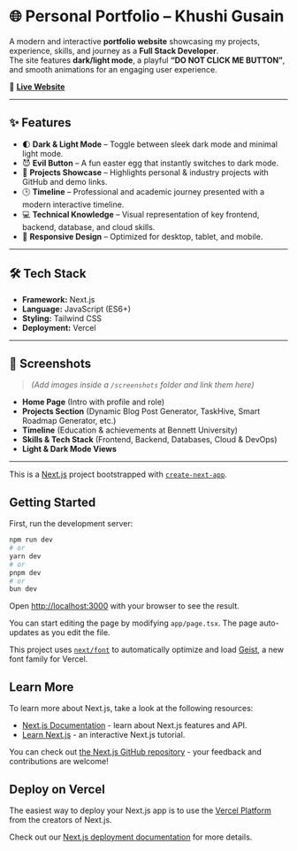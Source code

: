 # 🌐 Personal Portfolio – Khushi Gusain  

A modern and interactive **portfolio website** showcasing my projects, experience, skills, and journey as a **Full Stack Developer**.  
The site features **dark/light mode**, a playful **“DO NOT CLICK ME BUTTON”**, and smooth animations for an engaging user experience.  

🔗 **[Live Website](https://khushigusain.dev/)**  

---

## ✨ Features  

- 🌓 **Dark & Light Mode** – Toggle between sleek dark mode and minimal light mode.  
- 😈 **Evil Button** – A fun easter egg that instantly switches to dark mode.  
- 📂 **Projects Showcase** – Highlights personal & industry projects with GitHub and demo links.  
- 🕒 **Timeline** – Professional and academic journey presented with a modern interactive timeline.  
- 💻 **Technical Knowledge** – Visual representation of key frontend, backend, database, and cloud skills.  
- 📱 **Responsive Design** – Optimized for desktop, tablet, and mobile.  

---

## 🛠 Tech Stack  

- **Framework:** Next.js  
- **Language:** JavaScript (ES6+)  
- **Styling:** Tailwind CSS  
- **Deployment:** Vercel  

---

## 📸 Screenshots  

> _(Add images inside a `/screenshots` folder and link them here)_  

- **Home Page** (Intro with profile and role)  
- **Projects Section** (Dynamic Blog Post Generator, TaskHive, Smart Roadmap Generator, etc.)  
- **Timeline** (Education & achievements at Bennett University)  
- **Skills & Tech Stack** (Frontend, Backend, Databases, Cloud & DevOps)  
- **Light & Dark Mode Views**  

---


This is a [Next.js](https://nextjs.org) project bootstrapped with [`create-next-app`](https://nextjs.org/docs/app/api-reference/cli/create-next-app).

## Getting Started

First, run the development server:

```bash
npm run dev
# or
yarn dev
# or
pnpm dev
# or
bun dev
```

Open [http://localhost:3000](http://localhost:3000) with your browser to see the result.

You can start editing the page by modifying `app/page.tsx`. The page auto-updates as you edit the file.

This project uses [`next/font`](https://nextjs.org/docs/app/building-your-application/optimizing/fonts) to automatically optimize and load [Geist](https://vercel.com/font), a new font family for Vercel.

## Learn More

To learn more about Next.js, take a look at the following resources:

- [Next.js Documentation](https://nextjs.org/docs) - learn about Next.js features and API.
- [Learn Next.js](https://nextjs.org/learn) - an interactive Next.js tutorial.

You can check out [the Next.js GitHub repository](https://github.com/vercel/next.js) - your feedback and contributions are welcome!

## Deploy on Vercel

The easiest way to deploy your Next.js app is to use the [Vercel Platform](https://vercel.com/new?utm_medium=default-template&filter=next.js&utm_source=create-next-app&utm_campaign=create-next-app-readme) from the creators of Next.js.

Check out our [Next.js deployment documentation](https://nextjs.org/docs/app/building-your-application/deploying) for more details.
